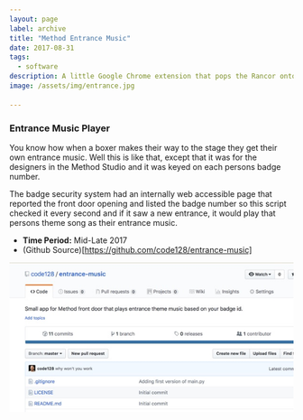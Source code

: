 ```yaml
---
layout: page
label: archive
title: "Method Entrance Music"
date: 2017-08-31
tags:
  - software
description: A little Google Chrome extension that pops the Rancor onto your screen when it encounters that rare word. 
image: /assets/img/entrance.jpg

---
```


### Entrance Music Player

You know how when a boxer makes their way to the stage they get their own entrance music. Well this is like that, except that it was for the designers in the Method Studio and it was keyed on each persons badge number. 

The badge security system had an internally web accessible page that reported the front door opening and listed the badge number so this script checked it every second and if it saw a new entrance, it would play that persons theme song as their entrance music. 

+ **Time Period:** Mid-Late 2017
+ (Github Source)[https://github.com/code128/entrance-music]

<a href="/assets/img/entrance.jpg" data-fancybox="gallery" data-caption="">
  <img src="/assets/img/entrance.jpg" alt="" />
</a>